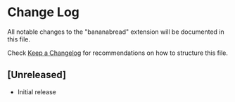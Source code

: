 # Change Log

All notable changes to the "bananabread" extension will be documented in this file.

Check [Keep a Changelog](http://keepachangelog.com/) for recommendations on how to structure this file.

## [Unreleased]

- Initial release

